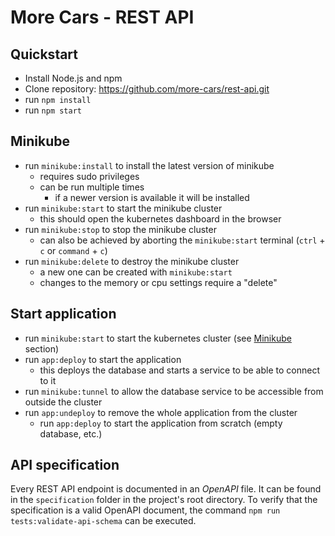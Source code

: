 # More Cars - REST API

## Quickstart

* Install Node.js and npm
* Clone repository: https://github.com/more-cars/rest-api.git
* run `npm install`
* run `npm start`

## Minikube

* run `minikube:install` to install the latest version of minikube
    * requires sudo privileges
    * can be run multiple times
        * if a newer version is available it will be installed
* run `minikube:start` to start the minikube cluster
    * this should open the kubernetes dashboard in the browser
* run `minikube:stop` to stop the minikube cluster
    * can also be achieved by aborting the `minikube:start` terminal (`ctrl` + `c` or `command` + `c`)
* run `minikube:delete` to destroy the minikube cluster
    * a new one can be created with `minikube:start`
    * changes to the memory or cpu settings require a "delete"

## Start application

* run `minikube:start` to start the kubernetes cluster (see [Minikube](#minikube) section)
* run `app:deploy` to start the application
    * this deploys the database and starts a service to be able to connect to it
* run `minikube:tunnel` to allow the database service to be accessible from outside the cluster
* run `app:undeploy` to remove the whole application from the cluster
    * run `app:deploy` to start the application from scratch (empty database, etc.)

## API specification

Every REST API endpoint is documented in an _OpenAPI_ file.
It can be found in the `specification` folder in the project's
root directory.
To verify that the specification is a valid OpenAPI document, the command `npm run tests:validate-api-schema` can be
executed. 